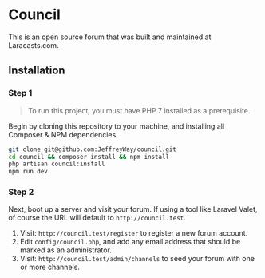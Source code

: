 # Council

This is an open source forum that was built and maintained at Laracasts.com.

## Installation

### Step 1

> To run this project, you must have PHP 7 installed as a prerequisite.

Begin by cloning this repository to your machine, and installing all Composer & NPM dependencies.

```bash
git clone git@github.com:JeffreyWay/council.git
cd council && composer install && npm install
php artisan council:install
npm run dev
```

### Step 2

Next, boot up a server and visit your forum. If using a tool like Laravel Valet, of course the URL will default to `http://council.test`. 

1. Visit: `http://council.test/register` to register a new forum account.
2. Edit `config/council.php`, and add any email address that should be marked as an administrator.
3. Visit: `http://council.test/admin/channels` to seed your forum with one or more channels.
